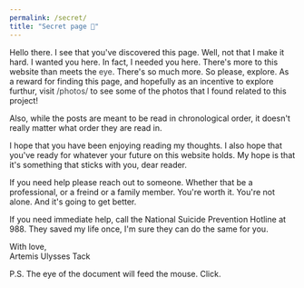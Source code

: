 ```yaml
---
permalink: /secret/
title: "Secret page 🤫"
---
```


<style>
a {
    text-decoration: none;
    color: #3d4144;
}
</style>

Hello there. I see that you've discovered this page. Well, not that I make it hard. I wanted you here. In fact, I needed you here. There's more to this website than meets the [eye](https://en.wikipedia.org/wiki/Googly_eyes). There's so much more. So please, explore. As a reward for finding this page, and hopefully as an incentive to explore furthur, visit [/photos/](/photos/) to see some of the photos that I found related to this project!

Also, while the posts are meant to be read in chronological order, it doesn't really matter what order they are read in.

I hope that you have been enjoying reading my thoughts. I also hope that you've ready for whatever your future on this website holds. My hope is that it's something that sticks with you, dear reader.

If you need help please reach out to someone. Whether that be a professional, or a freind or a family member. You're worth it. You're not alone. And it's going to get better.

If you need immediate help, call the National Suicide Prevention Hotline at 988. They saved my life once, I'm sure they can do the same for you.

With love,\
Artemis Ulysses Tack

P.S.
The eye of the document will feed the mouse. Click.
